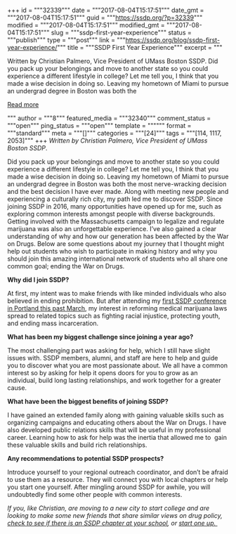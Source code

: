 +++
id = """32339"""
date = """2017-08-04T15:17:51"""
date_gmt = """2017-08-04T15:17:51"""
guid = """https://ssdp.org/?p=32339"""
modified = """2017-08-04T15:17:51"""
modified_gmt = """2017-08-04T15:17:51"""
slug = """ssdp-first-year-experience"""
status = """publish"""
type = """post"""
link = """https://ssdp.org/blog/ssdp-first-year-experience/"""
title = """SSDP First Year Experience"""
excerpt = """<p>Written by Christian Palmero, Vice President of UMass Boston SSDP. Did you pack up your belongings and move to another state so you could experience a different lifestyle in college? Let me tell you, I think that you made a wise decision in doing so. Leaving my hometown of Miami to pursue an undergrad degree in Boston was both the</p>
<div class="h10"></div>
<p><a class="more-link2 flat" href="https://ssdp.org/blog/ssdp-first-year-experience/">Read more</a></p>
"""
author = """8"""
featured_media = """32340"""
comment_status = """open"""
ping_status = """open"""
template = """"""
format = """standard"""
meta = """[]"""
categories = """[24]"""
tags = """[114, 1117, 2053]"""
+++
<em>Written by Christian Palmero, Vice President of UMass Boston SSDP</em>.

<span style="font-weight: 400;">Did you pack up your belongings and move to another state so you could experience a different lifestyle in college? Let me tell you, I think that you made a wise decision in doing so. Leaving my hometown of Miami to pursue an undergrad degree in Boston was both the most nerve-wracking decision and the best decision I have ever made. Along with meeting new people and experiencing a culturally rich city, my path led me to discover SSDP. Since joining SSDP in 2016, many opportunities have opened up for me, such as exploring common interests amongst people with diverse backgrounds. Getting involved with the Massachusetts campaign to legalize and regulate marijuana was also an unforgettable experience. I’ve also gained a clear understanding of why and how our generation has been affected by the War on Drugs. Below are some questions about my journey that I thought might help out students who wish to participate in making history and why you should join this amazing international network of students who all share one common goal; ending the War on Drugs. </span>

<b>Why did I join SSDP? </b>

<span style="font-weight: 400;">At first, my intent was to make friends with like minded individuals who also believed in ending prohibition. But after attending my <a href="https://www.youtube.com/watch?v=d1tZAuRqDNU">first SSDP conference in Portland this past March</a>, my interest in reforming medical marijuana laws spread to related topics such as fighting racial injustice, protecting youth, and ending mass incarceration. </span>

<b>What has been my biggest challenge since joining a year ago?</b>

<span style="font-weight: 400;">The most challenging part was asking for help, which I still have slight issues with. SSDP members, alumni, and staff are here to help and guide you to discover what you are most passionate about. We all have a common interest so by asking for help it opens doors for you to grow as an individual, build long lasting relationships, and work together for a greater cause. </span>

<b>What have been the biggest benefits of joining SSDP?</b>

<span style="font-weight: 400;">I have gained an extended family along with gaining valuable skills such as organizing campaigns and educating others about the War on Drugs. I have also developed public relations skills that will be useful in my professional career. Learning how to ask for help was the inertia that allowed me to  gain these valuable skills and build rich relationships.  </span>

<b>Any recommendations to potential SSDP prospects?</b>

<span style="font-weight: 400;">Introduce yourself to your regional outreach coordinator, and don’t be afraid to use them as a resource. They will connect you with local chapters or help you start one yourself. After mingling around SSDP for awhile, you will undoubtedly find some other people with common interests.</span>

<em>If you, like Christian, are moving to a new city to start college and are looking to make some new friends that share similar views on drug policy, <a href="https://ssdp.org/chapters/">check to see if there is an SSDP chapter at your school</a>, or <a href="https://ssdp.org/chapters/start/">start one up. </a></em>
